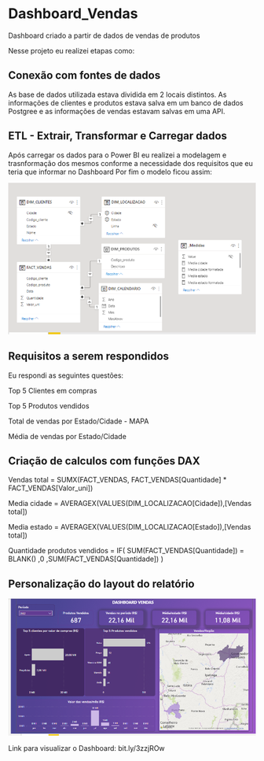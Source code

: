 # Dashboard_Vendas
Dashboard criado a partir de dados de vendas de produtos 

Nesse projeto eu realizei etapas como:

## Conexão com fontes de dados

As base de dados utilizada estava dividida em 2 locais distintos. As informações de clientes e produtos estava salva em um banco de dados Postgree e as informações de vendas estavam salvas em uma API.

## ETL - Extrair, Transformar e Carregar dados

Após carregar os dados para o Power BI eu realizei a modelagem e trasnformação dos mesmos conforme a necessidade dos requisitos que eu teria que informar no Dashboard
Por fim o modelo ficou assim:

![Modelo](https://github.com/MatheusFCBarros/Dashboard_Vendas/blob/main/Modelo.png)

## Requisitos a serem respondidos

Eu respondi as seguintes questões:

Top 5 Clientes em compras

Top 5 Produtos vendidos

Total de vendas por Estado/Cidade - MAPA

Média de vendas por Estado/Cidade

## Criação de calculos com funções DAX

Vendas total = 
    SUMX(FACT_VENDAS, FACT_VENDAS[Quantidade] * FACT_VENDAS[Valor_uni])
    
Media cidade = 
    AVERAGEX(VALUES(DIM_LOCALIZACAO[Cidade]),[Vendas total])
    
Media estado = 
AVERAGEX(VALUES(DIM_LOCALIZACAO[Estado]),[Vendas total])

Quantidade produtos vendidos = 
IF(
    SUM(FACT_VENDAS[Quantidade])
    = BLANK()
    ,0
    ,SUM(FACT_VENDAS[Quantidade])
)

## Personalização do layout do relatório

![Dashboard](https://github.com/MatheusFCBarros/Dashboard_Vendas/blob/main/Dashboard.png)



Link para visualizar o Dashboard: bit.ly/3zzjROw
